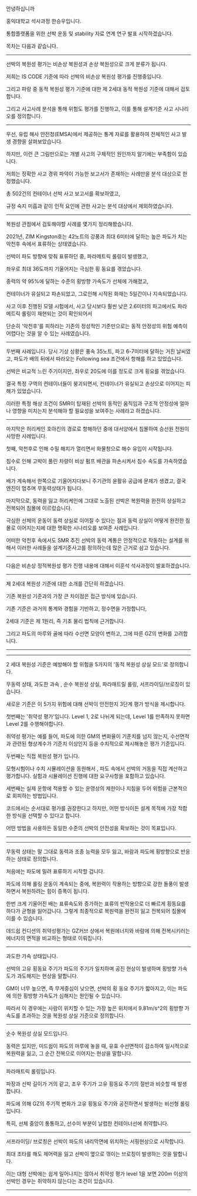안녕하십니까 

홍익대학교 석사과정 한승우입니다.

통합플랫폼을 위한 선박 운동 및 stability 자료 연계 연구 발표 시작하겠습니다.

목차는 다음과 같습니다.

-----

선박의 복원성 평가는 비손상 복원성과 손상 복원성으로 크게 분류가 됩니다. 

저희는  IS CODE 기준에 따라 선박의 비손상 복원성 평가를 진행중입니다.

그리고 파랑 중 동적 복원성 평가 기준에 대한  제 2세대 동적 복원성 기준에 대해서 검토합니다.

그리고 사고사례 분석을 통해 위험도 평가를 진행하고, 이를 통해 설계기준 사고 시나리오를 정의합니다.

-----



우선, 유럽 해사 안전청(EMSA)에서 제공하는 통계 자료를 활용하여 전체적인 사고 발생 경향을 살펴보았습니다.

하지만, 이런 큰 그림만으로는 개별 사고의 구체적인 원인까지 알기에는 부족함이 있습니다. 

저희는 정확한 사고 경위 파악이 가능한 보고서가 존재하는 사례만을 분석 대상으로 한정했습니다.

총 502건의 컨테이너 선박 사고 보고서를 확보하였고, 

규정 숙지 미흡과 같이 인적 요인에 관한 사고는 분석 대상에서 제외하였습니다.

---

복원성 관점에서 검토해야할 사례를 몇가지 정리해봤습니다.

2021년, ZIM Kingston호는 42노트의 강풍과 최대 6미터에 달하는 높은 파도가 치는 
악천후 속에서 표류하는 상태였습니다.

선박이 파도 방향에 맞춰 표류하던 중, 파라메트릭 롤링이 발생했고, 

좌우로 최대 36도까지 기울어지는 극심한 횡 동요를 겪었습니다.

중력의 약 95%에 달하는 수준의 횡방향 가속도가 선체에 가해졌고,

컨테이너가 유실되고 파손되었고, 그로인해 시작된 화재는 5일간이나 지속되었습니다.

사고 이후 진행된 모델 시험에서, 
사고 당시보다 훨씬 낮은 2.6미터의 파고에서도 
파라메트릭 롤링이 재현되는 것이 확인되어서

단순히 '악천후'를 피하라는 기존의 정성적인 기준만으로는 
동적 안정성의 위험 예측이 어렵다는 것을 알 수 있는 사례였습니다.

---



두번째 사례입니다.
당시 기상 상황은 풍속 35노트, 파고 6-7미터에 달하는 거친 날씨였고,
파도가 배의 뒤에서 따라오는 Following sea 조건에서 항해를 하고 있었습니다.

선박은 비교적 느린 주기이지만, 좌우로 20도에 이를 정도로 크게 횡요를 겪었습니다.

결국 특정 구역의 컨테이너들이 붕괴되면서, 컨테이너가 유실되고 손상으로 이어지는 피해가 있었습니다.

이러한 특정 해상 조건이 SMR이 탑재된 선박의 동적인 움직임과 구조적 안정성에 얼마나 영향을 미치는지 분석해야 할 필요성을 보여주는 사례라고 하겠습니다.

---


마지막은 허리케인 호아킨의 경로로 항해하던 중에 대서양에서 침몰하여  승선원 전원이 사망한 사례입니다.


첫째, 악천후로 인해 수밀 해치가 열리면서 화물창으로 해수 유입이 시작됩니다.

침수로 인해 고박이 풀린 차량이 비상 펌프 배관을 파손시켜서 침수 속도를 가속하였습니다.

배가 계속해서 한쪽으로 기울어지다보니 주기관의 윤활유 공급에 문제가 생겼고, 
결국 엔진이 멈추며  무동력상태가 됩니다.

마지막으로, 동력을 잃고 허리케인에 그대로 노출된 선박은 복원력을 완전히 상실하고 전복되어 침몰에 이르렀습니다.

극심한 선체의 운동이 동력 상실로 이어질 수 있다는 점과 
동력 상실이 어떻게 완전한 침몰로 이어지는지에 대한 명확한 시나리오를 보여준 사례입니다.

어떠한 악천후 속에서도 SMR 추진 선박의 동력 계통은 안정적으로 작동하는 설계를 위해서 이러한 사례들을 설계기준사고를 정의하는데 많은 근거로 삼고 있습니다.


---

다음은 비손상 정적복원성 평가 진행 내용에 대해서 이훈석 석사과정이 발표하겠습니다.

---






제 2세대 복원성 기준에 대한 소개를 간단히 하겠습니다.

기존 복원성 기준과의 가장 큰 차이점은 접근 방식에 있습니다.

기존 기준은 과거의 통계와 경험을 기반하고, 정수면을 가정합니다, 

2세대 기준은 제 1원리, 즉 기초 물리 법칙에 근거합니다.

그리고 파도의 마루와 골에 따라 수선면 모양이 변하고, 그에 따른 GZ의 변화를 고려합니다.

---
---


2 세대 복원성 기준은 예방해야 할 위험을 5가지의 '동적 복원성 상실 모드'로  정의합니다.

무동력 상태, 과도한 과속 , 순수 복원성 상실, 파라매트릴 롤링, 서프라이딩/브로칭이 있습니다.



새로운 기준은 이 5가지 위험에 대해 선박이 안전한지  3단계 평가 방식을 제시합니다.


첫번째는 '취약성 평가'입니다.
Level 1, 2로 나뉘게 되는데, Level 1를 만족하지 못하면 Level 2를 수행해야합니다.

취약성 평가는 예를 들어, 파도에 의한 GM의 변화율이 기준치를 넘지 않는지, 수선면적과 관련된 형상계수가 기준치 이상인지 등을 수치적으로 제시해놓은 평가 기준입니다.


두번째는 직접 복원성 평가 입니다.

모형시험이나 수치 시뮬레이션을 동원해서 , 파도 속에서 선박의 거동을 직접 계산하고 평가합니다. 실험과 시뮬레이션 진행에 대한 요구사항을 포함하고 있습니다.

세번째는 실제 운항에 적용할 수 있는 운영상의 제한이나 지침을 두어 위험을 근본적으로 회피하는 방법입니다.

코드에서는 순서대로 평가를 권장한다고 하지만, 
어떤 방식이든 설계 목적에 가장 적합한 방식을 선택할 수 있다고 합니다.

어떤 방법을 사용하든 동일한 수준의 선박의 안전성을 확보하는 것이 목표입니다.


---
-------------------------------

무동력 상태는 말 그대로 동력과 조종 능력을 모두 잃고, 바람과 파도에 횡방향으로 반응 하는 상태로 정의합니다.

처음에는 파도에 밀려 표류하기 시작할 겁니다.

파도에 의해 롤링 운동이 계속되는 중에, 복윈력이 작용하는 방향으로 강한 돌풍이 발생하면서 복원하려는 힘이 증폭이 됩니다.

한번 크게 기울어진 배는 표류속도와 증가하는 표류의 반작용으로 더 빠르게 횡동요를 하다가 균형을 잃어갑니다. 
그렇게 최종적으로 복원력을 완전히 잃고 전복되어 침몰에 이를 수 있습니다.

데드쉽 컨디션의 취약성평가는 GZ커브 상에서 복원에너지와 바람에 의해 전복시키러는 에너지의 면적을 비교하는 형태로 이뤄집니다.


-------------------------------

과도한 가속 상태입니다.

선박의 고유 횡동요 주기가 파도의 주기가 일치하며 공진 현상이 발생하며 횡방향 가속도가 과도해지는 현상을 말합니다.

GM이 너무 높으면, 즉 무게중심이 낮으면, 선박의 횡 동요 주기가 짧아지고, 이는 파도에 의한 횡방향 가속도가 심해지는 원인될 수 있습니다.

따라서 이 경우에는 사람이 위치할 수 있는 가장 높은 위치에서 9.81m/s^2의 횡방향 가속도를 초과하는 것을 복원성 상실 기준으로 정의합니다.

------------------------------

순수 복원성 상실 모드입니다.


동력은 있지만, 미드쉽이 파도의 마루에 놓을 때, 유효 수선면적이 감소하여 일시적으로 복원력을 잃고, 그 순간 전복으로 이어지는 현상을 말합니다.


----------------------------

파라매트릭 롤링입니다.

파장과 선박 길이가 거의 같고, 조우 주기가 고유 횡동요 주기의 절반과 비슷할 때 발생합니다. 

파도에 의해 GZ의 주기적 변화가 고유 횡동요 주기와 공진하면서 발생하는 비선형 롤링입니다.

특히, 선체 중앙이 통통하고, 선수미 부분이 날렵한 컨테이너선에 취약합니다.


-------------------------

서프라이딩/ 브로칭은 선박이 파도의 내리막면에 위치하는 서핑현상으로 시작합니다.

최대 조타를 해도 제어력을 잃고 선박이 옆으로 꺾이는 브로칭이 발생하는 것을 말합니다.

이는 대형 선박에는 쉽게 일어나지는 않아서 
취약성 평가 level 1을 보면 200m 이상의 선박인 경우는 취약하지 않는다는 조건이 있습니다.

-------------










